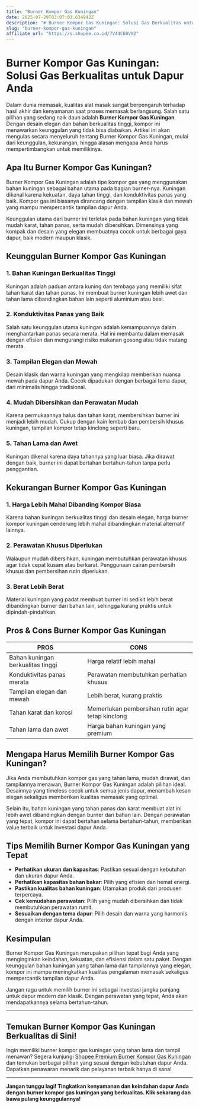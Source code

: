 ```yaml
---
title: "Burner Kompor Gas Kuningan"
date: 2025-07-29T03:07:03.634942Z
description: "# Burner Kompor Gas Kuningan: Solusi Gas Berkualitas untuk Dapur Anda..."
slug: "burner-kompor-gas-kuningan"
affiliate_url: "https://s.shopee.co.id/7V44C68VX2"
---
```

# Burner Kompor Gas Kuningan: Solusi Gas Berkualitas untuk Dapur Anda

Dalam dunia memasak, kualitas alat masak sangat berpengaruh terhadap hasil akhir dan kenyamanan saat proses memasak berlangsung. Salah satu pilihan yang sedang naik daun adalah **Burner Kompor Gas Kuningan**. Dengan desain elegan dan bahan berkualitas tinggi, kompor ini menawarkan keunggulan yang tidak bisa diabaikan. Artikel ini akan mengulas secara menyeluruh tentang Burner Kompor Gas Kuningan, mulai dari keunggulan, kekurangan, hingga alasan mengapa Anda harus mempertimbangkan untuk memilikinya.

## Apa Itu Burner Kompor Gas Kuningan?

Burner Kompor Gas Kuningan adalah tipe kompor gas yang menggunakan bahan kuningan sebagai bahan utama pada bagian burner-nya. Kuningan dikenal karena kekuatan, daya tahan tinggi, dan konduktivitas panas yang baik. Kompor gas ini biasanya dirancang dengan tampilan klasik dan mewah yang mampu mempercantik tampilan dapur Anda.

Keunggulan utama dari burner ini terletak pada bahan kuningan yang tidak mudah karat, tahan panas, serta mudah dibersihkan. Dimensinya yang kompak dan desain yang elegan membuatnya cocok untuk berbagai gaya dapur, baik modern maupun klasik.

## Keunggulan Burner Kompor Gas Kuningan

### 1. Bahan Kuningan Berkualitas Tinggi

Kuningan adalah paduan antara kuning dan tembaga yang memiliki sifat tahan karat dan tahan panas. Ini membuat burner kuningan lebih awet dan tahan lama dibandingkan bahan lain seperti aluminium atau besi.

### 2. Konduktivitas Panas yang Baik

Salah satu keunggulan utama kuningan adalah kemampuannya dalam menghantarkan panas secara merata. Hal ini membantu dalam memasak dengan efisien dan mengurangi risiko makanan gosong atau tidak matang merata.

### 3. Tampilan Elegan dan Mewah

Desain klasik dan warna kuningan yang mengkilap memberikan nuansa mewah pada dapur Anda. Cocok dipadukan dengan berbagai tema dapur, dari minimalis hingga tradisional.

### 4. Mudah Dibersihkan dan Perawatan Mudah

Karena permukaannya halus dan tahan karat, membersihkan burner ini menjadi lebih mudah. Cukup dengan kain lembab dan pembersih khusus kuningan, tampilan kompor tetap kinclong seperti baru.

### 5. Tahan Lama dan Awet

Kuningan dikenal karena daya tahannya yang luar biasa. Jika dirawat dengan baik, burner ini dapat bertahan bertahun-tahun tanpa perlu penggantian.

## Kekurangan Burner Kompor Gas Kuningan

### 1. Harga Lebih Mahal Dibanding Kompor Biasa

Karena bahan kuningan berkualitas tinggi dan desain elegan, harga burner kompor kuningan cenderung lebih mahal dibandingkan material alternatif lainnya.

### 2. Perawatan Khusus Diperlukan

Walaupun mudah dibersihkan, kuningan membutuhkan perawatan khusus agar tidak cepat kusam atau berkarat. Penggunaan cairan pembersih khusus dan pembersihan rutin diperlukan.

### 3. Berat Lebih Berat

Material kuningan yang padat membuat burner ini sedikit lebih berat dibandingkan burner dari bahan lain, sehingga kurang praktis untuk dipindah-pindahkan.

## Pros & Cons Burner Kompor Gas Kuningan

| PROS                                     | CONS                                |
|------------------------------------------|-------------------------------------|
| Bahan kuningan berkualitas tinggi      | Harga relatif lebih mahal          |
| Konduktivitas panas merata             | Perawatan membutuhkan perhatian khusus |
| Tampilan elegan dan mewah             | Lebih berat, kurang praktis       |
| Tahan karat dan korosi                | Memerlukan pembersihan rutin agar tetap kinclong |
| Tahan lama dan awet                   | Harga bahan kuningan yang premium  |

## Mengapa Harus Memilih Burner Kompor Gas Kuningan?

Jika Anda membutuhkan kompor gas yang tahan lama, mudah dirawat, dan tampilannya menawan, Burner Kompor Gas Kuningan adalah pilihan ideal. Desainnya yang timeless cocok untuk semua jenis dapur, menambah kesan elegan sekaligus memberikan kualitas memasak yang optimal.

Selain itu, bahan kuningan yang tahan panas dan karat membuat alat ini lebih awet dibandingkan dengan burner dari bahan lain. Dengan perawatan yang tepat, kompor ini dapat bertahan selama bertahun-tahun, memberikan value terbaik untuk investasi dapur Anda.

## Tips Memilih Burner Kompor Gas Kuningan yang Tepat

- **Perhatikan ukuran dan kapasitas**: Pastikan sesuai dengan kebutuhan dan ukuran dapur Anda.
- **Perhatikan kapasitas bahan bakar**: Pilih yang efisien dan hemat energi.
- **Pastikan kualitas bahan kuningan**: Utamakan produk dari produsen terpercaya.
- **Cek kemudahan perawatan**: Pilih yang mudah dibersihkan dan tidak membutuhkan perawatan rumit.
- **Sesuaikan dengan tema dapur**: Pilih desain dan warna yang harmonis dengan interior dapur Anda.

## Kesimpulan

Burner Kompor Gas Kuningan merupakan pilihan tepat bagi Anda yang menginginkan keindahan, kekuatan, dan efisiensi dalam satu paket. Dengan keunggulan bahan kuningan yang tahan lama dan tampilannya yang elegan, kompor ini mampu meningkatkan kualitas pengalaman memasak sekaligus mempercantik tampilan dapur Anda.

Jangan ragu untuk memilih burner ini sebagai investasi jangka panjang untuk dapur modern dan klasik. Dengan perawatan yang tepat, Anda akan mendapatkannya selama bertahun-tahun.

---

## Temukan Burner Kompor Gas Kuningan Berkualitas di Sini!

Ingin memiliki burner kompor gas kuningan yang tahan lama dan tampil menawan? Segera kunjungi [Shopee Premium Burner Kompor Gas Kuningan](https://s.shopee.co.id/7V44C68VX2) dan temukan berbagai pilihan yang sesuai dengan kebutuhan dapur Anda. Dapatkan penawaran menarik dan pelayanan terbaik hanya di sana!

---

**Jangan tunggu lagi! Tingkatkan kenyamanan dan keindahan dapur Anda dengan burner kompor gas kuningan yang berkualitas. Klik sekarang dan bawa pulang keunggulannya!**